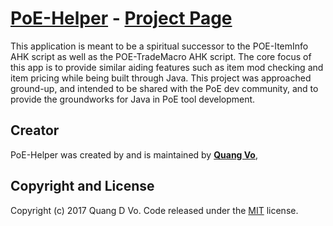 # [PoE-Helper](https://github.com/kanglaive/PoE-Helper) - [Project Page](https://kanglaive.github.io/PoE-Helper/)

This application is meant to be a spiritual successor to the POE-ItemInfo AHK script as well as the POE-TradeMacro AHK script. The core focus of this app is to provide similar aiding features such as item mod checking and item pricing while being built through Java. This project was approached ground-up, and intended to be shared with the PoE dev community, and to provide the groundworks for Java in PoE tool development.

## Creator

PoE-Helper was created by and is maintained by **[Quang Vo](https://kanglaive.github.io/)**, 

## Copyright and License

Copyright (c) 2017 Quang D Vo. Code released under the [MIT](https://github.com/kanglaive/PoE-Helper/blob/master/LICENSE) license.
